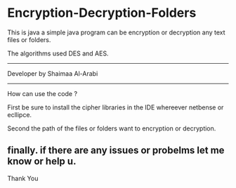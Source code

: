 # Encryption-Decryption-Folders

This is java a simple java program can be encryption or decryption any text files or folders.

The algorithms used DES and AES. 

----------------------------------------------------
Developer by Shaimaa Al-Arabi 

--------------------------------------------

How can use the code ? 

First be sure to install the cipher libraries in the IDE whereever netbense or ecllipce. 

Second the path of the files or folders want to encryption or decryption. 

finally. if there are any issues or probelms let me know or help u. 
---------------------------------------------------------------------------------------

Thank You 
